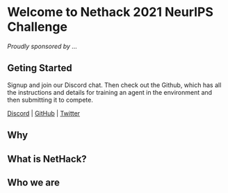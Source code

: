 # Welcome to Nethack 2021 NeurIPS Challenge

*Proudly sponsored by ...*

## Geting Started

Signup and join our Discord chat. Then check out the Github, which has all the instructions and details for training an agent in the environment and then submitting it to compete.

[Discord]() | [GitHub]() | [Twitter](https://twitter.com/NetHack_LE)

## Why

## What is NetHack?

## Who we are
